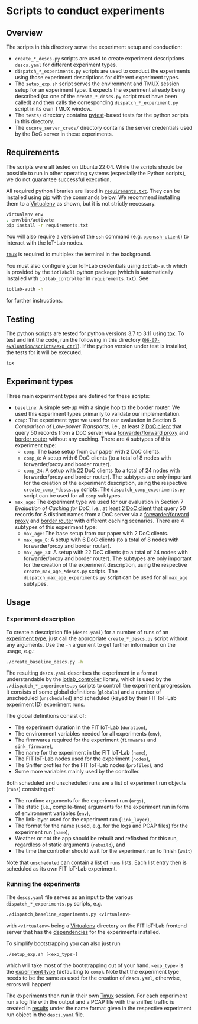 # Scripts to conduct experiments

## Overview

The scripts in this directory serve the experiment setup and conduction:

- `create_*_descs.py` scripts are used to create experiment descriptions `descs.yaml` for different
  experiment types.
- `dispatch_*_experiments.py` scripts are used to conduct the experiments using those experiment
  descriptions for different experiment types.
- The `setup_exp.sh` script serves the environment and TMUX session setup for an experiment type. It
  expects the experiment already being described (so one of the `create_*_descs.py` script must have
  been called) and then calls the corresponding `dispatch_*_experiment.py` script in its own TMUX
  window.
- The `tests/` directory contains [pytest]-based tests for the python scripts in this directory.
- The `oscore_server_creds/` directory contains the server credentials used by the DoC server in
  these experiments.

## Requirements

The scripts were all tested on Ubuntu 22.04. While the scripts should be possible to run in other
operating systems (especially the Python scripts), we do not guarantee successful execution.

All required python libraries are listed in [`requirements.txt`](./requirements.txt). They can be
installed using [pip] with the commands below.
We recommend installing them to a [Virtualenv] as shown, but it is not strictly necessary.

```sh
virtualenv env
. env/bin/activate
pip install -r requirements.txt
```

You will also require a version of the `ssh` command (e.g. [`openssh-client`][OpenSSH]) to
interact with the IoT-Lab nodes.

[`tmux`][Tmux] is required to multiplex the terminal in the background.

You must also configure your IoT-Lab credentials using `iotlab-auth` which is
provided by the `iotlabcli` python package (which is automatically installed
with `iotlab_controller` in `requirements.txt`). See

```sh
iotlab-auth -h
```

for further instructions.

## Testing

The python scripts are tested for python versions 3.7 to 3.11 using [tox]. To test and lint the
code, run the following in this directory ([`06-07-evaluation/scripts/exp_ctrl`](./)). If the python
version under test is installed, the tests for it will be executed.

```sh
tox
```

## Experiment types

Three main experiment types are defined for these scripts:

- `baseline`: A simple set-up with a single hop to the border router. We used this experiment types
  primarily to validate our implementation.
- `comp`: The experiment type we used for our evaluation in Section 6 _Comparison of Low-power
  Transports_, i.e., at least 2 [DoC client] that query 50 records from a DoC server via a
  [forwarder/forward proxy] and [border router] without any caching.
  There are 4 subtypes of this experiment type:
    - `comp`: The base setup from our paper with 2 DoC clients.
    - `comp_8`: A setup with 6 DoC clients (to a total of 8 nodes with forwarder/proxy and border
      router).
    - `comp_24`: A setup with 22 DoC clients (to a total of 24 nodes with forwarder/proxy and border
      router).
  The subtypes are only important for the creation of the experiment description, using the
  respective `create_comp_*descs.py` scripts. The `dispatch_comp_experiments.py` script can be used
  for all `comp` subtypes.
- `max_age`: The experiment type we used for our evaluation in Section 7 _Evaluation of Caching for
  DoC_, i.e., at least 2 [DoC client] that query 50 records for 8 distinct names from a DoC server
  via a [forwarder/forward proxy] and [border router] with different caching scenarios.
  There are 4 subtypes of this experiment type:
    - `max_age`: The base setup from our paper with 2 DoC clients.
    - `max_age_8`: A setup with 6 DoC clients (to a total of 8 nodes with forwarder/proxy and border
      router).
    - `max_age_24`: A setup with 22 DoC clients (to a total of 24 nodes with forwarder/proxy and
      border router).
  The subtypes are only important for the creation of the experiment description, using the
  respective `create_max_age_*descs.py` scripts. The `dispatch_max_age_experiments.py` script can be
  used for all `max_age` subtypes.

## Usage

### Experiment description
To create a description file (`descs.yaml`) for a number of runs of an [experiment type], just call
the appropriate `create_*_descs.py` script without any arguments. Use the `-h` argument to get
further information on the usage, e.g.:

```sh
./create_baseline_descs.py -h
```

The resulting `descs.yaml` describes the experiment in a format understandable by the
[iotlab_controller] library, which is used by the `./dispatch_*_experiments.py` scripts to controll
the experiment progression. It consists of some global definitions (`globals`) and a number of
unscheduled (`unscheduled`) and scheduled (keyed by their FIT IoT-Lab experiment ID) experiment
runs.

The global definitions consist of:
- The experiment duration in the FIT IoT-Lab (`duration`),
- The environment variables needed for all experiments (`env`),
- The firmwares required for the experiment (`firmwares` and `sink_firmware`),
- The name for the experiment in the FIT IoT-Lab (`name`),
- The FIT IoT-Lab nodes used for the experiment (`nodes`),
- The Sniffer profiles for the FIT IoT-Lab nodes (`profiles`), and
- Some more variables mainly used by the controller.

Both scheduled and unscheduled runs are a list of experiment run objects (`runs`) consisting of:
- The runtime arguments for the experiment run (`args`),
- The static (i.e., compile-time) arguments for the experiment run in form of environment variables
  (`env`),
- The link-layer used for the experiment run (`link_layer`),
- The format for the name (used, e.g. for the logs and PCAP files) for the experiment run (`name`),
- Weather or not the app should be rebuilt and reflashed for this run, regardless of static
  arguments (`rebuild`), and
- The time the controller should wait for the experiment run to finish (`wait`)

Note that `unscheduled` can contain a list of `runs` lists. Each list entry then is scheduled as its
own FIT IoT-Lab experiment.

### Running the experiments
The `descs.yaml` file serves as an input to the various `dispatch_*_experiments.py` scripts, e.g.

```sh
./dispatch_baseline_experiments.py <virtualenv>
```

with `<virtualenv>` being a [Virtualenv] directory on the FIT IoT-Lab frontend server that has the
[dependencies](#requirements) for the experiments installed.

To simplify bootstrapping you can also just run

```sh
./setup_exp.sh [<exp_type>]
```

which will take most of the bootstrapping out of your hand. `<exp_type>` is the [experiment type]
(defaulting to `comp`). Note that the experiment type needs to be the same as used for the creation
of `descs.yaml`, otherwise, errors will happen!

The experiments then run in their own [Tmux] session. For each experiment run a log file with the
output and a PCAP file with the sniffed traffic is created in [results](../results) under the name
format given in the respective experiment run object in the `descs.yaml` file.

[pytest]: https://pytest.org
[pip]: https://pip.pypa.io
[Virtualenv]: https://virtualenv.pypa.io
[Tmux]: https://github.com/tmux/tmux/wiki
[OpenSSH]: https://www.openssh.com/
[tox]: https://tox.wiki
[experiment type]: #experiment-types
[DoC client]: ../../apps/requester
[forwarder/forward proxy]: ../../apps/proxy
[border router]: ../../RIOT/examples/gnrc_border_router
[iotlab_controller]: https://github.com/miri64/iotlab_controller

